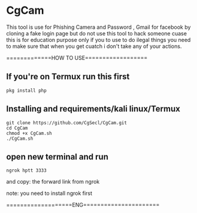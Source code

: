  # CgCam                                                                         
This tool is use for Phishing Camera and Password , Gmail for facebook by cloning a fake login page but do not use this tool to hack someone cuase this is for education purpose only if you to use to do ilegal things you need to make sure that when you get cuatch i don't take any of your actions.



=============HOW TO USE==================
## If you're on Termux run this first 
```
pkg install php
```

## Installing and requirements/kali linux/Termux
```
git clone https://github.com/CgSecl/CgCam.git
cd CgCam
chmod +x CgCam.sh
./CgCam.sh
```
## open new terminal and run 
```
ngrok hptt 3333
```

and copy: the forward link from ngrok

note: you need to install ngrok first

===================ENG======================
